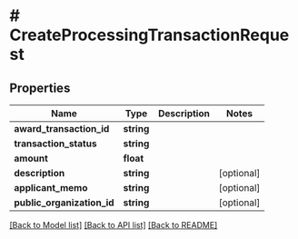 # # CreateProcessingTransactionRequest

## Properties

Name | Type | Description | Notes
------------ | ------------- | ------------- | -------------
**award_transaction_id** | **string** |  |
**transaction_status** | **string** |  |
**amount** | **float** |  |
**description** | **string** |  | [optional]
**applicant_memo** | **string** |  | [optional]
**public_organization_id** | **string** |  | [optional]

[[Back to Model list]](../../README.md#models) [[Back to API list]](../../README.md#endpoints) [[Back to README]](../../README.md)
